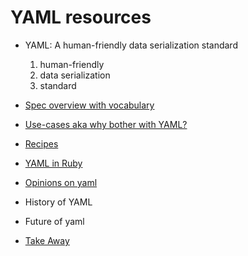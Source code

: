 YAML resources
==============

- YAML: A human-friendly data serialization standard
  1. human-friendly
  2. data serialization
  3. standard
- [Spec overview with vocabulary](yaml_spec.md)
- [Use-cases aka why bother with YAML?](use_cases.md)
- [Recipes](recipes.md)
- [YAML in Ruby](ruby.md)


- [Opinions on yaml](opinions.md)
- History of YAML
- Future of yaml

- [Take Away](take_away.md)
